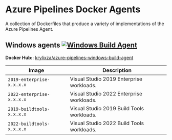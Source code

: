 # Azure Pipelines Docker Agents
A collection of Dockerfiles that produce a variety of implementations of the Azure Pipelines Agent.

## Windows agents [![Windows Build Agent](https://github.com/KrylixZA/Azure-Pipelines-Docker-Agents/actions/workflows/windows-build-agent.yml/badge.svg)](https://github.com/KrylixZA/Azure-Pipelines-Docker-Agents/actions/workflows/windows-build-agent.yml)

**Docker Hub:**: [krylixza/azure-pipelines-windows-build-agent](https://hub.docker.com/repository/docker/krylixza/azure-pipelines-windows-build-agent)

| Image | Description |
|----|----|
|  `2019-enterprise-x.x.x.x` | Visual Studio 2019 Enterprise workloads. |
|  `2022-enterprise-x.x.x.x` | Visual Studio 2022 Enterprise workloads. |
|  `2019-buildtools-x.x.x.x` | Visual Studio 2019 Build Tools workloads. |
|  `2022-buildtools-x.x.x.x` | Visual Studio 2022 Build Tools workloads. |
